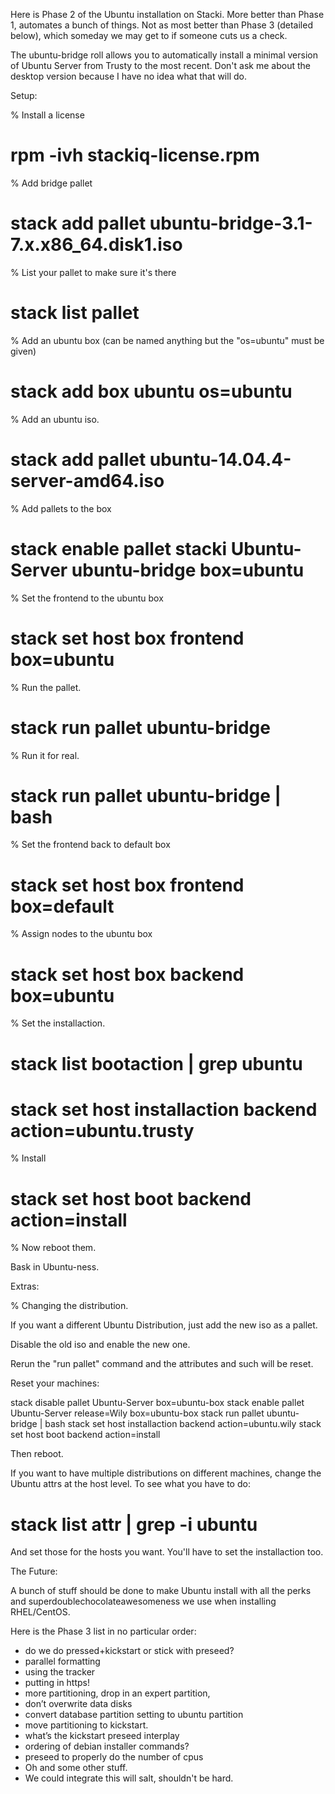 Here is Phase 2 of the Ubuntu installation on Stacki.
More better than Phase 1, automates a bunch of things.
Not as most better than Phase 3 (detailed below), 
which someday we may get to if someone cuts us a check.

The ubuntu-bridge roll allows you to automatically
install a minimal version of Ubuntu Server from Trusty 
to the most recent.  Don't ask me about the desktop 
version because I have no idea what that will do. 

Setup:

% Install a license

# rpm -ivh stackiq-license.rpm

% Add bridge pallet

# stack add pallet ubuntu-bridge-3.1-7.x.x86_64.disk1.iso 

% List your pallet to make sure it's there

# stack list pallet

% Add an ubuntu box (can be named anything but the "os=ubuntu" must be given)

# stack add box ubuntu os=ubuntu

% Add an ubuntu iso.

#  stack add pallet ubuntu-14.04.4-server-amd64.iso

% Add pallets to the box

# stack enable pallet stacki Ubuntu-Server ubuntu-bridge box=ubuntu

% Set the frontend to the ubuntu box

# stack set host box frontend box=ubuntu

% Run the pallet.

# stack run pallet ubuntu-bridge

% Run it for real.

# stack run pallet ubuntu-bridge | bash

% Set the frontend back to default box

# stack set host box frontend box=default

% Assign nodes to the ubuntu box

# stack set host box backend box=ubuntu

% Set the installaction.

# stack list bootaction | grep ubuntu
# stack set host installaction backend action=ubuntu.trusty

% Install
# stack set host boot backend action=install

% Now reboot them.

Bask in Ubuntu-ness.


Extras:

% Changing the distribution.

If you want a different Ubuntu Distribution, just add the new iso 
as a pallet. 

Disable the old iso and enable the new one.

Rerun the "run pallet" command and the attributes and such will
be reset.

Reset your machines:

stack disable pallet Ubuntu-Server box=ubuntu-box
stack enable pallet Ubuntu-Server release=Wily box=ubuntu-box
stack run pallet ubuntu-bridge | bash
stack set host installaction backend action=ubuntu.wily
stack set host boot backend action=install

Then reboot.

If you want to have multiple distributions on different machines, 
change the Ubuntu attrs at the host level. To see what you have to 
do:

# stack list attr | grep -i ubuntu

And set those for the hosts you want.
You'll have to set the installaction too.

The Future:

A bunch of stuff should be done to make Ubuntu install with all 
the perks and superdoublechocolateawesomeness we use when 
installing RHEL/CentOS.

Here is the Phase 3 list in no particular order:

- do we do pressed+kickstart or stick with preseed?
- parallel formatting
- using the tracker
- putting in https!
- more partitioning, drop in an expert partition, 
- don’t overwrite data disks 
- convert database partition setting to ubuntu partition
- move partitioning to kickstart.
- what’s the kickstart preseed interplay
- ordering of debian installer commands?
- preseed to properly do the number of cpus
- Oh and some other stuff.
- We could integrate this will salt, shouldn't be hard.
